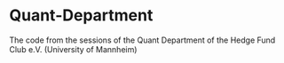 # Quant-Department
The code from the sessions of the Quant Department of the Hedge Fund Club e.V. (University of Mannheim)
